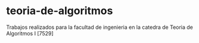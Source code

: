 # teoria-de-algoritmos
Trabajos realizados para la facultad de ingenieria en la catedra de Teoria de Algoritmos I [7529]
